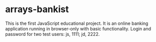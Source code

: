 # arrays-bankist
This is the first JavaScript educational project. It is an online banking application running in browser-only with basic functionality. Login and password for two test users: js, 1111; jd, 2222.
